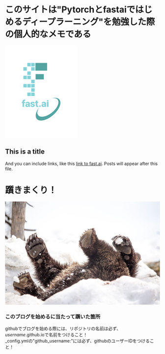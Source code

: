 # このサイトは"Pytorchとfastaiではじめるディープラーニング"を勉強した際の個人的なメモである
![Image of fast.ai logo](images/logo.png)

## This is a title

And you can include links, like this [link to fast.ai](https://www.fast.ai). Posts will appear after this file. 

# 躓きまくり！
![](images/くまちゃん.jpg)

### このブログを始めるに当たって躓いた箇所 
  githubでブログを始める際には、リポジトリの名前は必ず、*username*.github.ioで名前をつけること！  
  _config.ymlの"github_username:"には必ず、githubのユーザーIDをつけること！
  
 
